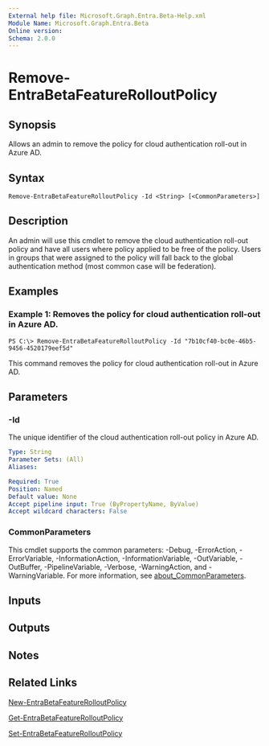 ```yaml
---
External help file: Microsoft.Graph.Entra.Beta-Help.xml
Module Name: Microsoft.Graph.Entra.Beta
Online version:
Schema: 2.0.0
---
```


# Remove-EntraBetaFeatureRolloutPolicy

## Synopsis
Allows an admin to remove the policy for cloud authentication roll-out in Azure AD.

## Syntax

```
Remove-EntraBetaFeatureRolloutPolicy -Id <String> [<CommonParameters>]
```

## Description
An admin will use this cmdlet to remove the cloud authentication roll-out policy and have all users where policy applied to be free of the policy.
Users in groups that were assigned to the policy will fall back to the global authentication method (most common case will be federation).

## Examples

### Example 1: Removes the policy for cloud authentication roll-out in Azure AD.
```
PS C:\> Remove-EntraBetaFeatureRolloutPolicy -Id "7b10cf40-bc0e-46b5-9456-4520179eef5d"
```

This command removes the policy for cloud authentication roll-out in Azure AD.

## Parameters

### -Id
The unique identifier of the cloud authentication roll-out policy in Azure AD.

```yaml
Type: String
Parameter Sets: (All)
Aliases:

Required: True
Position: Named
Default value: None
Accept pipeline input: True (ByPropertyName, ByValue)
Accept wildcard characters: False
```

### CommonParameters
This cmdlet supports the common parameters: -Debug, -ErrorAction, -ErrorVariable, -InformationAction, -InformationVariable, -OutVariable, -OutBuffer, -PipelineVariable, -Verbose, -WarningAction, and -WarningVariable. For more information, see [about_CommonParameters](https://go.microsoft.com/fwlink/?LinkID=113216).

## Inputs

## Outputs

## Notes
## Related Links

[New-EntraBetaFeatureRolloutPolicy]()

[Get-EntraBetaFeatureRolloutPolicy]()

[Set-EntraBetaFeatureRolloutPolicy]()

